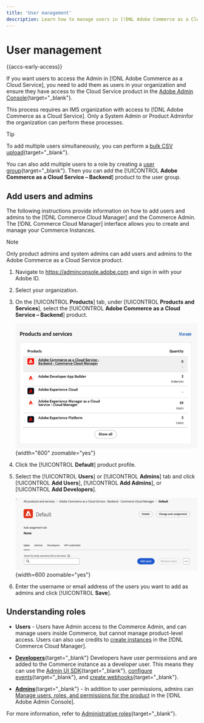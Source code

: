 ```yaml
---
title: 'User management'
description: Learn how to manage users in [!DNL Adobe Commerce as a Cloud Service].
---
```

# User management

{{accs-early-access}}

If you want users to access the Admin in [!DNL Adobe Commerce as a Cloud Service], you need to add them as users in your organization and ensure they have access to the Cloud Service product in the [Adobe Admin Console](https://adminconsole.adobe.com){target="_blank"}.

This process requires an IMS organization with access to [!DNL Adobe Commerce as a Cloud Service]. Only a System Admin or Product Adminfor the organization can perform these processes.

>[!TIP]
>
>To add multiple users simultaneously, you can perform a [bulk CSV upload](https://helpx.adobe.com/enterprise/using/bulk-upload-users.html){target="_blank"}.
> 
> You can also add multiple users to a role by creating a [user group](https://helpx.adobe.com/enterprise/using/user-groups.html){target="_blank"}. Then you can add the [!UICONTROL **Adobe Commerce as a Cloud Service – Backend**] product to the user group.

## Add users and admins

The following instructions provide information on how to add users and admins to the [!DNL Commerce Cloud Manager] and the Commerce Admin. The [!DNL Commerce Cloud Manager] interface allows you to create and manage your Commerce Instances.

>[!NOTE]
>
>Only product admins and system admins can add users and admins to the Adobe Commerce as a Cloud Service product.

1. Navigate to https://adminconsole.adobe.com and sign in with your Adobe ID.

1. Select your organization.

1. On the [!UICONTROL **Products**] tab, under [!UICONTROL **Products and Services**], select the [!UICONTROL **Adobe Commerce as a Cloud Service – Backend**] product.

    ![select product](./assets/backend.png){width="600" zoomable="yes"}

1. Click the [!UICONTROL **Default**] product profile.

1. Select the [!UICONTROL **Users**] or [!UICONTROL **Admins**] tab and click [!UICONTROL **Add Users**], [!UICONTROL **Add Admins**], or [!UICONTROL **Add Developers**].

    ![tab select](./assets/tab-select.png){width=600 zoomable="yes"}

1. Enter the username or email address of the users you want to add as admins and click [!UICONTROL **Save**].

## Understanding roles

* **Users** - Users have Admin access to the Commerce Admin, and can manage users inside Commerce, but cannot manage product-level access. Users can also use credits to [create instances](./getting-started.md#create-an-instance) in the [!DNL Commerce Cloud Manager].


* [**Developers**](https://helpx.adobe.com/enterprise/using/manage-developers.html#Adddevelopers){target="_blank"} Developers have user permissions and are added to the Commerce instance as a developer user. This means they can use the [Admin UI SDK](https://developer.adobe.com/commerce/extensibility/admin-ui-sdk/){target="_blank"}, [configure events](https://developer.adobe.com/commerce/extensibility/events/){target="_blank"}, and [create webhooks](https://developer.adobe.com/commerce/extensibility/webhooks/){target="_blank"}.

* [**Admins**](https://helpx.adobe.com/enterprise/using/admin-roles.html){target="_blank"} - In addition to user permissions, admins can [Manage users, roles, and permissions for the product](#add-users-and-admins) in the [!DNL Adobe Admin Console].

For more information, refer to [Administrative roles](https://helpx.adobe.com/enterprise/using/admin-roles.html){target="_blank"}.
